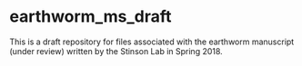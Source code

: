 # earthworm_ms_draft
This is a draft repository for files associated with the earthworm manuscript (under review) written by the Stinson Lab in Spring 2018.
